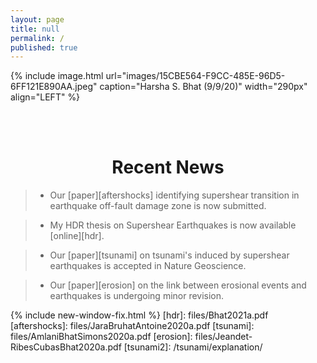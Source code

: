 ```yaml
---
layout: page
title: null
permalink: /
published: true
---
```

{% include image.html url="images/15CBE564-F9CC-485E-96D5-6FF121E890AA.jpeg" caption="Harsha S. Bhat (9/9/20)" width="290px" align="LEFT" %}

<br><br>
<h1 align="center">Recent News</h1>

> * Our [paper][aftershocks] identifying supershear transition in earthquake off-fault damage zone is now submitted.

> * My HDR thesis on Supershear Earthquakes is now available [online][hdr].

> * Our [paper][tsunami] on tsunami's induced by supershear earthquakes is accepted in Nature Geoscience.

> * Our [paper][erosion] on the link between erosional events and earthquakes is undergoing minor revision.

{% include new-window-fix.html %}
[hdr]: files/Bhat2021a.pdf
[aftershocks]: files/JaraBruhatAntoine2020a.pdf
[tsunami]: files/AmlaniBhatSimons2020a.pdf
[erosion]: files/Jeandet-RibesCubasBhat2020a.pdf
[tsunami2]: /tsunami/explanation/



